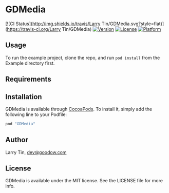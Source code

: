 # GDMedia

[![CI Status](http://img.shields.io/travis/Larry Tin/GDMedia.svg?style=flat)](https://travis-ci.org/Larry Tin/GDMedia)
[![Version](https://img.shields.io/cocoapods/v/GDMedia.svg?style=flat)](http://cocoapods.org/pods/GDMedia)
[![License](https://img.shields.io/cocoapods/l/GDMedia.svg?style=flat)](http://cocoapods.org/pods/GDMedia)
[![Platform](https://img.shields.io/cocoapods/p/GDMedia.svg?style=flat)](http://cocoapods.org/pods/GDMedia)

## Usage

To run the example project, clone the repo, and run `pod install` from the Example directory first.

## Requirements

## Installation

GDMedia is available through [CocoaPods](http://cocoapods.org). To install
it, simply add the following line to your Podfile:

```ruby
pod "GDMedia"
```

## Author

Larry Tin, dev@goodow.com

## License

GDMedia is available under the MIT license. See the LICENSE file for more info.
